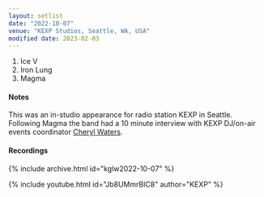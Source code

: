 ```yaml
---
layout: setlist
date: "2022-10-07"
venue: "KEXP Studios, Seattle, WA, USA"
modified date: 2023-02-03
---
```


 1. Ice V
 2. Iron Lung
 3. Magma

#### Notes

This was an in-studio appearance for radio station KEXP in Seattle.  Following Magma the band had a 10 minute interview with KEXP DJ/on-air events coordinator [Cheryl Waters](https://en.wikipedia.org/wiki/Cheryl_Waters_(radio_personality)).


#### Recordings

{% include archive.html id="kglw2022-10-07" %}

{% include youtube.html id="Jb8UMmrBlC8" author="KEXP" %}
